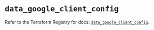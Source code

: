 # `data_google_client_config`

Refer to the Terraform Registry for docs: [`data_google_client_config`](https://registry.terraform.io/providers/hashicorp/google/6.3.0/docs/data-sources/client_config).
